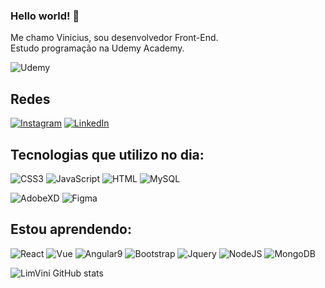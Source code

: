 ### Hello world! 🖖
Me chamo Vinicius, sou desenvolvedor Front-End.<br>Estudo programação na Udemy Academy.<br>

![Udemy](https://img.shields.io/badge/Udemy-7f03fc?style=for-the-badge&logo=Udemy&logoColor=white)

## Redes
[![Instagram](https://img.shields.io/badge/Instagram-E4405F?style=for-the-badge&logo=instagram&logoColor=white)](https://www.instagram.com/_limvini/)
[![LinkedIn](https://img.shields.io/badge/LinkedIn-0077B5?style=for-the-badge&logo=linkedin&logoColor=white)](https://www.linkedin.com/in/limvini/)
## Tecnologias que utilizo no dia:

![CSS3](https://img.shields.io/badge/CSS3-1572B6?style=for-the-badge&logo=css3&logoColor=white)
![JavaScript](https://img.shields.io/badge/JavaScript-F7DF1E?style=for-the-badge&logo=javascript&logoColor=black)
![HTML](https://img.shields.io/badge/HTML5-E34F26?style=for-the-badge&logo=html5&logoColor=white)
![MySQL](https://img.shields.io/badge/MySQL-00000F?style=for-the-badge&logo=mysql&logoColor=white)

![AdobeXD](https://img.shields.io/badge/Adobe%20XD-470137?style=for-the-badge&logo=Adobe%20XD&logoColor=#FF61F6)
![Figma](https://img.shields.io/badge/Figma-850033?style=for-the-badge&logo=figma&logoColor=white)


## Estou aprendendo:

![React](https://img.shields.io/badge/React-0377fc?style=for-the-badge&logo=react&logoColor=61DAFB)
![Vue](https://img.shields.io/badge/Vue.js-35495E?style=for-the-badge&logo=vue.js&logoColor=4FC08D)
![Angular9](https://img.shields.io/badge/AngularJS-E23237?style=for-the-badge&logo=angularjs&logoColor=white)
![Bootstrap](https://img.shields.io/badge/Bootstrap-563D7C?style=for-the-badge&logo=bootstrap&logoColor=white)
![Jquery](https://img.shields.io/badge/jQuery-0769AD?style=for-the-badge&logo=jquery&logoColor=white)
![NodeJS](https://img.shields.io/badge/Node.js-43853D?style=for-the-badge&logo=node.js&logoColor=white)
![MongoDB](https://img.shields.io/badge/MongoDB-4EA94B?style=for-the-badge&logo=mongodb&logoColor=white)

![LimVini GitHub stats](https://github-readme-stats.vercel.app/api?username=LimVini&show_icons=true&theme=radical)

